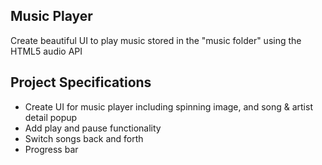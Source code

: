 ## Music Player

Create beautiful UI to play music stored in the "music folder" using the HTML5 audio API

## Project Specifications

- Create UI for music player including spinning image, and song & artist detail popup
- Add play and pause functionality
- Switch songs back and forth
- Progress bar
